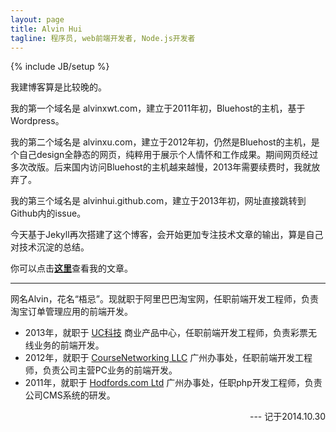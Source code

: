 ```yaml
---
layout: page
title: Alvin Hui
tagline: 程序员, web前端开发者, Node.js开发者
---
```

{% include JB/setup %}

我建博客算是比较晚的。

我的第一个域名是 alvinxwt.com，建立于2011年初，Bluehost的主机，基于Wordpress。

我的第二个域名是 alvinxu.com，建立于2012年初，仍然是Bluehost的主机，是个自己design全静态的网页，纯粹用于展示个人情怀和工作成果。期间网页经过多次改版。后来国内访问Bluehost的主机越来越慢，2013年需要续费时，我就放弃了。

我的第三个域名是 alvinhui.github.com，建立于2013年初，网址直接跳转到Github内的issue。

今天基于Jekyll再次搭建了这个博客，会开始更加专注技术文章的输出，算是自己对技术沉淀的总结。

你可以点击<a href="/archive.html"><strong>这里</strong></a>查看我的文章。

------

网名Alvin，花名“梧忌”。现就职于阿里巴巴淘宝网，任职前端开发工程师，负责淘宝订单管理应用的前端开发。

- 2013年，就职于 [UC科技](http://www.uc.cn/) 商业产品中心，任职前端开发工程师，负责彩票无线业务的前端开发。
- 2012年，就职于 [CourseNetworking LLC](http://www.thecn.com/) 广州办事处，任职前端开发工程师，负责公司主营PC业务的前端开发。
- 2011年，就职于 [Hodfords.com Ltd](http://hodfords.com/) 广州办事处，任职php开发工程师，负责公司CMS系统的研发。

<p style="text-align: right;">--- 记于2014.10.30</p>
